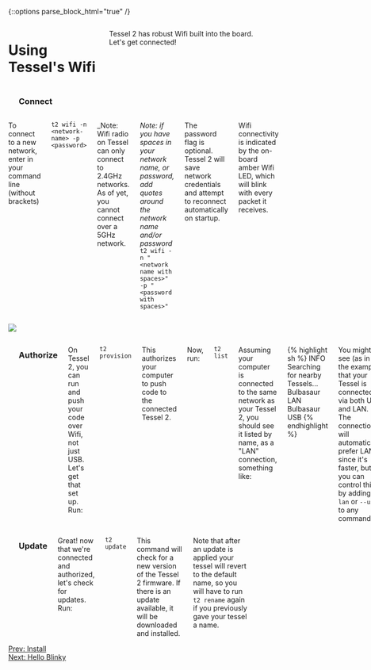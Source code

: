 {::options parse_block_html="true" /}

<div class="row">
<div class="large-12 columns">

# Using Tessel's Wifi

Tessel 2 has robust Wifi built into the board. Let's get connected!

</div>
</div>
<div class="row">
<div class="large-12 columns">

<hr>

### Connect

</div>
</div>
<div class="row">
<div class="large-6 columns">

To connect to a new network, enter in your command line (without brackets)

`t2 wifi -n <network-name> -p <password>`  

_Note: Wifi radio on Tessel can only connect to 2.4GHz networks. As of yet, you cannot connect over a 5GHz network.

_Note: if you have spaces in your network name, or password, add quotes around the network name and/or password_
`t2 wifi -n "<network name with spaces>" -p "<password with spaces>"`

The password flag is optional. Tessel 2 will save network credentials and attempt to reconnect automatically on startup.

Wifi connectivity is indicated by the on-board amber Wifi LED, which will blink with every packet it receives.

</div>
<div class="large-6 columns">

![](http://i.imgur.com/91pkDCQ.gif)

</div>
</div>
<div class="row">
<div class="large-12 columns">

<hr>

### Authorize

On Tessel 2, you can run and push your code over Wifi, not just USB. Let's get that set up. Run:

`t2 provision`

This authorizes your computer to push code to the connected Tessel 2.

Now, run:

`t2 list`

Assuming your computer is connected to the same network as your Tessel 2, you should see it listed by name, as a "LAN" connection, something like:

{% highlight sh %}
INFO Searching for nearby Tessels...
	Bulbasaur	LAN
	Bulbasaur	USB
{% endhighlight %}

You might see (as in the example) that your Tessel is connected via both USB and LAN. The connection will automatically prefer LAN, since it's faster, but you can control this by adding `--lan` or `--usb` to any command.

</div>
</div>

<div class="row">
<div class="large-12 columns">

<hr>

### Update

Great! now that we're connected and authorized, let's check for updates. Run:

`t2 update`

This command will check for a new version of the Tessel 2 firmware. If there is an update available, it will be downloaded and installed.

Note that after an update is applied your tessel will revert to the default name, so you will have to run `t2 rename` again if you previously gave your tessel a name.

<div class="greyBar"></div>
</div>
</div>

<div class="row">
<div class="large-6 columns left">
  <a href="index.html" class="bottomButton button">Prev: Install</a>
</div>

<div class="large-6 columns right">
  <a href="blinky.html" class= "bottomButton right button">Next: Hello Blinky</a>
</div>
</div>
